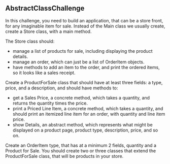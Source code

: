 ## AbstractClassChallenge

In this challenge, you need to build an application, that can be a store front, for any imaginable item for sale.
Instead of the Main class we usually create, create a Store class, with a main method.

The Store class should:
 - manage a list of products for sale, including displaying the product details.
 - manage an order, which can just be a list of OrderItem objects.
 - have methods to add an item to the order, and print the ordered items, so it looks like a sales receipt.

Create a ProductForSale class that should have at least three fields: a type, price, and a description, and should have methods to:
 - get a Sales Price, a concrete method, which takes a quantity, and returns the quantity times the price.
 - print a Priced Line Item, a concrete method, which takes a quantity, and should print an itemized line item for an order, with quantity and line item price.
 - show Details, an abstract method, which represents what might be displayed on a product page, product type, description, price, and so on.
 
Create an OrderItem type, that has at a minimum 2 fields, quantity and a Product for Sale.
You should create two or three classes that extend the ProductForSale class, that will be products in your store.